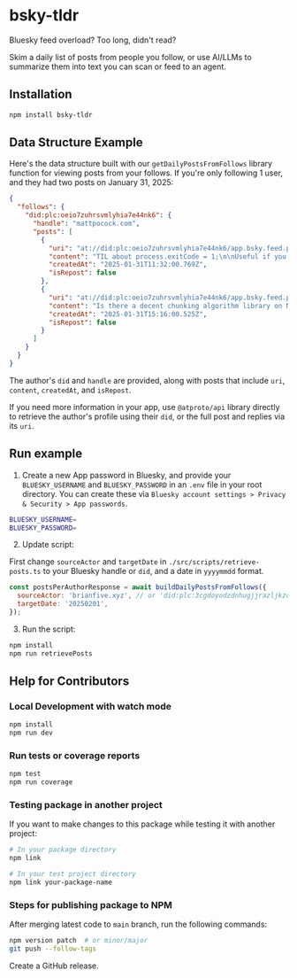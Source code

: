# bsky-tldr

Bluesky feed overload? Too long, didn't read?

Skim a daily list of posts from people you follow, or use AI/LLMs to summarize them into text you can scan or feed to an agent.

## Installation

```bash
npm install bsky-tldr
```

## Data Structure Example

Here's the data structure built with our `getDailyPostsFromFollows` library function for viewing posts from your follows. If you're only following 1 user, and they had two posts on January 31, 2025:

```json
{
  "follows": {
    "did:plc:oeio7zuhrsvmlyhia7e44nk6": {
      "handle": "mattpocock.com",
      "posts": [
        {
          "uri": "at://did:plc:oeio7zuhrsvmlyhia7e44nk6/app.bsky.feed.post/3lgzvm46vhu2c",
          "content": "TIL about process.exitCode = 1;\n\nUseful if you want to mark a process as failed without immediately exiting it",
          "createdAt": "2025-01-31T11:32:00.769Z",
          "isRepost": false
        },
        {
          "uri": "at://did:plc:oeio7zuhrsvmlyhia7e44nk6/app.bsky.feed.post/3lh2c4nddwr2s",
          "content": "Is there a decent chunking algorithm library on NPM?\n\nI know Langchain and LlamaIndex have some, but figured there were probably some unbundled from frameworks.\n\nChunking: chunking text documents to be fed into a RAG system.",
          "createdAt": "2025-01-31T15:16:00.525Z",
          "isRepost": false
        }
      ]
    }
  }
}
```

The author's `did` and `handle` are provided, along with posts that include `uri`, `content`, `createdAt`, and `isRepost`.

If you need more information in your app, use `@atproto/api` library directly to retrieve the author's profile using their `did`, or the full post and replies via its `uri`.

## Run example

1. Create a new App password in Bluesky, and provide your `BLUESKY_USERNAME` and `BLUESKY_PASSWORD` in an `.env` file in your root directory. You can create these via `Bluesky account settings > Privacy & Security > App passwords`.

```bash
BLUESKY_USERNAME=
BLUESKY_PASSWORD=
```

2. Update script:

First change `sourceActor` and `targetDate` in `./src/scripts/retrieve-posts.ts` to your Bluesky handle or `did`, and a date in `yyyymmdd` format.

```javascript
const postsPerAuthorResponse = await buildDailyPostsFromFollows({
  sourceActor: 'brianfive.xyz', // or 'did:plc:3cgdoyodzdnhugjjrazljkzq'
  targetDate: '20250201',
});
```

3. Run the script:

```bash
npm install
npm run retrievePosts
```

## Help for Contributors

### Local Development with watch mode

```bash
npm install
npm run dev
```

### Run tests or coverage reports

```bash
npm test
npm run coverage
```

### Testing package in another project

If you want to make changes to this package while testing it with another project:

```bash
# In your package directory
npm link

# In your test project directory
npm link your-package-name
```

### Steps for publishing package to NPM

After merging latest code to `main` branch, run the following commands:

```bash
npm version patch  # or minor/major
git push --follow-tags
```

Create a GitHub release.
